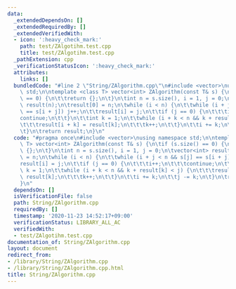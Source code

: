 ```yaml
---
data:
  _extendedDependsOn: []
  _extendedRequiredBy: []
  _extendedVerifiedWith:
  - icon: ':heavy_check_mark:'
    path: test/ZAlgotihm.test.cpp
    title: test/ZAlgotihm.test.cpp
  _pathExtension: cpp
  _verificationStatusIcon: ':heavy_check_mark:'
  attributes:
    links: []
  bundledCode: "#line 2 \"String/ZAlgorithm.cpp\"\n#include <vector>\nusing namespace\
    \ std;\n\ntemplate <class T> vector<int> ZAlgorithm(const T& s) {\n\tif (s.size()\
    \ == 0) {\n\t\treturn {};\n\t}\n\tint n = s.size(), i = 1, j = 0;\n\tvector<int>\
    \ result(n);\n\tresult[0] = n;\n\twhile (i < n) {\n\t\twhile (i + j < n && s[j]\
    \ == s[i + j]) j++;\n\t\tresult[i] = j;\n\t\tif (j == 0) {\n\t\t\ti++;\n\t\t\t\
    continue;\n\t\t}\n\t\tint k = 1;\n\t\twhile (i + k < n && k + result[k] < j) {\n\
    \t\t\tresult[i + k] = result[k];\n\t\t\tk++;\n\t\t}\n\t\ti += k;\n\t\tj -= k;\n\
    \t}\n\treturn result;\n}\n"
  code: "#pragma once\n#include <vector>\nusing namespace std;\n\ntemplate <class\
    \ T> vector<int> ZAlgorithm(const T& s) {\n\tif (s.size() == 0) {\n\t\treturn\
    \ {};\n\t}\n\tint n = s.size(), i = 1, j = 0;\n\tvector<int> result(n);\n\tresult[0]\
    \ = n;\n\twhile (i < n) {\n\t\twhile (i + j < n && s[j] == s[i + j]) j++;\n\t\t\
    result[i] = j;\n\t\tif (j == 0) {\n\t\t\ti++;\n\t\t\tcontinue;\n\t\t}\n\t\tint\
    \ k = 1;\n\t\twhile (i + k < n && k + result[k] < j) {\n\t\t\tresult[i + k] =\
    \ result[k];\n\t\t\tk++;\n\t\t}\n\t\ti += k;\n\t\tj -= k;\n\t}\n\treturn result;\n\
    }\n"
  dependsOn: []
  isVerificationFile: false
  path: String/ZAlgorithm.cpp
  requiredBy: []
  timestamp: '2020-11-23 14:52:17+09:00'
  verificationStatus: LIBRARY_ALL_AC
  verifiedWith:
  - test/ZAlgotihm.test.cpp
documentation_of: String/ZAlgorithm.cpp
layout: document
redirect_from:
- /library/String/ZAlgorithm.cpp
- /library/String/ZAlgorithm.cpp.html
title: String/ZAlgorithm.cpp
---
```

